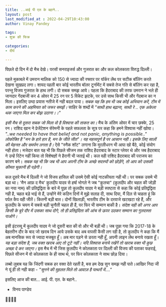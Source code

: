 ```yaml
---
title: ..आई पी एल के बहाने..
layout: post
last_modified_at : 2022-04-29T10:43:00
author: Vinay Pandey

tags:
- शुक्र की फिक्र

categories:
- दीर्घ

---
```


पिछले दो दिन में दो मैच देखे। परसों सनराइजर्स और गुजरात का और कल कोलकाता विरुद्ध दिल्ली। 

पहले मुकाबले में उमरान मालिक को 150 से ज्यादा की रफ्तार पर यॉर्कर लेंथ पर सटीक बॉलिंग करते देखना सुखप्रद लगा। शायद पहली बार कोई भारतीय बॉलर टूर्नामेंट में सबसे तेज गति से बॉलिंग कर रहा है, परन्तु विजय गुजरात के हाथ लगी। दो सबक समझ आये। पहला कि हैदराबाद की तरफ उमरान ने भले ही जानदार गेंदबाजी कर 4 ओवर में 25 रन पर 5 विकेट झटके, पर उसे साथ किसी भी और गेंदबाज का न मिला। इसलिए उम्दा प्रयास नतीजे में नही बदल पाया। *सबक यह कि हम भी जब कोई अभियान करें, टीम में काम करने की अहमियत को जरूर समझें।* साहिर के शब्दों में 
_"साथी हाथ बढ़ाना, साथी रे .._
_एक अकेला थक जाएगा मिल कर बोझ उठाना।।"_

*इसी मैच से दूसरा सबक जो मिला वो है विश्वास की ताकत का।* मैच के अंतिम ओवर में चार छक्के, 25 रन। राशिद खान ने प्रेजेंटेशन सेरेमनी के पहले सफलता के सूत्र पर कहा कि हमने विश्वास नहीं खोया। _"..we needed to have that belief and not panic, anything is possible.."_  *लोकोक्ति है "मन के हारे हार है, मन के जीते जीत"। यह महत्वपूर्ण है पर आसान नही। इसके लिए सालों की मेहनत और समर्पण लगता है।* ऐसे "स्नैक शॉट" लगाना कि मुरलीधरन भी आपा खो बैठे, कोई संयोग नही होता। मजेदार बात यह भी कि पिछले सीजन तक राशिद हैदराबाद के स्टार प्लेयर थे और जब हैदराबाद ने उन्हें रिटेन नहीं किया तो विशेषज्ञों ने हैरानी भी जताई थी। कल वही राशिद हैदराबाद की पराजय का कारण बने। *सबक यह भी कि जब भी आप अपनी टीम के अच्छे सदस्यों को छोड़ेंगे, तो आप को उसकी कीमत चुकानी ही पड़ेगी।*

कल दूसरे मैच में दिल्ली ने जो विजय हासिल की उसमे ऐसी कोई नाटकीयता नही थी। पर सबक उसमे भी बड़ा था। 'मैन आफ़ द मैच' कुलदीप यादव से हर्षा भोगले ने जब "कुलचा" (कुलदीप और चहल की जोड़ी का नया नाम) की प्रतिद्वंद्विता के बारे में पूछा तो कुलदीप यादव ने बड़ी स्पष्टता से कहा कि कोई प्रतिद्वंद्विता नही है, चहल बड़े भाई से हैं, उन्होंने मेरे कठिन दिनों में मुझे सलाह दी, साथ दिया, मैं दिल से चाहता हूं कि पर्पल कैप वही जीतें। कितनी बड़ी बात। दोनों खिलाड़ी, भारतीय टीम के दरवाजे खटखटा रहे हैं, और कुलदीप के चयन में सबसे बड़ी चुनौती चहल ही हैं, पर फिर भी सम्मान बाकी है। *संदेश यही की अगर आप किसी के बुरे दौर में उसका साथ दोगे, तो ही प्रतिद्वंदिता की आंच से ऊपर उठकर सम्मान का गुलदस्ता पाओगे।* 

इसी इंटरव्यू में कुलदीप यादव ने जो दूसरी बात की वो और भी बड़ी थी। जब पूछा गया कि 2017-18 के बेहतरीन दौर के बाद जो खराब दिन आये उसके बाद अब वापसी कैसी लग रही है, तो कुलदीप ने कहा कि मैं अब मानसिक रूप से ज्यादा मजबूत हूँ। अब मार पड़ने से डरता नही हूँ, अपनी लाइन लेंथ बनाये रखता हूँ। *यह बड़ा संदेश है, जब वक्त खराब आए तो टूटे नहीं। यदि विश्वास बनाये रखेंगें तो खराब वक्त भी कुछ अच्छा दे कर जाएगा।* इस मैच में भी जिस कुलदीप ने कोलकाता पर दिल्ली की विजय की पताका फहराई, पिछले सीजन में वो कोलकाता के ही साथ थे, पर फिर कोलकाता ने साथ छोड़ दिया।

लब्बो लुबाब यह कि जिंदगी सबक हर वक्त देते रहती है, बस हम देख सुन समझ नही पाते।आखिर निदा जी ने यूं ही तो नही कहा -
_"सुनने की मुहलत मिले तो आवाज़ है पत्थरों में...."_

इसलिए आज की  बात...
आई. पी. एल. के बहाने..

- विनय पाण्डेय

 🙏🌷🌷🙏
